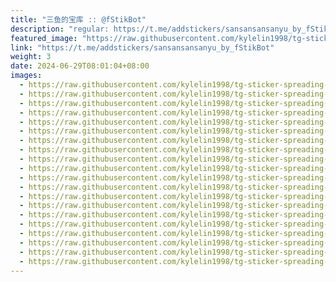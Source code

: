 ```yaml
---
title: "三鱼的宝库 :: @fStikBot"
description: "regular: https://t.me/addstickers/sansansansanyu_by_fStikBot"
featured_image: "https://raw.githubusercontent.com/kylelin1998/tg-sticker-spreading-worldwide-images/main/img/70ff419a-9750-4262-81d2-afc95502f5e0.jpg"
link: "https://t.me/addstickers/sansansansanyu_by_fStikBot"
weight: 3
date: 2024-06-29T08:01:04+08:00
images:
  - https://raw.githubusercontent.com/kylelin1998/tg-sticker-spreading-worldwide-images/main/img/70ff419a-9750-4262-81d2-afc95502f5e0.jpg
  - https://raw.githubusercontent.com/kylelin1998/tg-sticker-spreading-worldwide-images/main/img/8684deeb-34e7-4dde-b18c-ca8c6c93cb33.jpg
  - https://raw.githubusercontent.com/kylelin1998/tg-sticker-spreading-worldwide-images/main/img/a6db6b4b-ecab-45b0-bbc0-4bbf8c171b40.jpg
  - https://raw.githubusercontent.com/kylelin1998/tg-sticker-spreading-worldwide-images/main/img/83d09ed4-3f74-44f5-a503-d2c0baa0ce48.jpg
  - https://raw.githubusercontent.com/kylelin1998/tg-sticker-spreading-worldwide-images/main/img/18916eb3-da37-4b55-ab05-88ce15e55d4e.jpg
  - https://raw.githubusercontent.com/kylelin1998/tg-sticker-spreading-worldwide-images/main/img/0d278398-c69c-4efa-80d7-088fcfb32579.jpg
  - https://raw.githubusercontent.com/kylelin1998/tg-sticker-spreading-worldwide-images/main/img/8344b17f-8854-4986-8949-84d77b57fd1f.jpg
  - https://raw.githubusercontent.com/kylelin1998/tg-sticker-spreading-worldwide-images/main/img/494e87e5-6858-4deb-8b16-c2247aeb8bfc.jpg
  - https://raw.githubusercontent.com/kylelin1998/tg-sticker-spreading-worldwide-images/main/img/9f3388e4-f0dc-46cd-8507-1c7d3b0cfb26.jpg
  - https://raw.githubusercontent.com/kylelin1998/tg-sticker-spreading-worldwide-images/main/img/1dbe90ac-887e-4c08-9723-d75896af4490.jpg
  - https://raw.githubusercontent.com/kylelin1998/tg-sticker-spreading-worldwide-images/main/img/b3d1a17d-9bf7-4be0-bf75-81343429b258.jpg
  - https://raw.githubusercontent.com/kylelin1998/tg-sticker-spreading-worldwide-images/main/img/c5061b8f-c590-41db-b9e8-3ccf4c0cbb6d.jpg
  - https://raw.githubusercontent.com/kylelin1998/tg-sticker-spreading-worldwide-images/main/img/11dde7a7-3b48-4b0c-9369-8846e93649aa.jpg
  - https://raw.githubusercontent.com/kylelin1998/tg-sticker-spreading-worldwide-images/main/img/65483557-d3ed-42db-b910-d6b2728c9663.jpg
  - https://raw.githubusercontent.com/kylelin1998/tg-sticker-spreading-worldwide-images/main/img/e7b0cdfb-b373-484c-a481-e72c15aef5e4.jpg
  - https://raw.githubusercontent.com/kylelin1998/tg-sticker-spreading-worldwide-images/main/img/62e4bc06-fec0-49fc-97ac-70d435fbb8dd.jpg
  - https://raw.githubusercontent.com/kylelin1998/tg-sticker-spreading-worldwide-images/main/img/ca074f5c-b0fc-4695-bc16-97a4b450622f.jpg
  - https://raw.githubusercontent.com/kylelin1998/tg-sticker-spreading-worldwide-images/main/img/15c02826-9fb2-4af3-a187-e8cdbb404e94.jpg
  - https://raw.githubusercontent.com/kylelin1998/tg-sticker-spreading-worldwide-images/main/img/04ae7535-1d4b-44be-af4a-184031780188.jpg
  - https://raw.githubusercontent.com/kylelin1998/tg-sticker-spreading-worldwide-images/main/img/414d7df3-fed2-4b62-8a1e-c1d100e7eb2c.jpg
---
```

